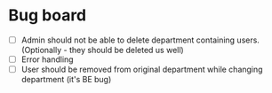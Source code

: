 # Bug board

- [ ] Admin should not be able to delete department containing users. (Optionally - they should be deleted us well) 
- [ ] Error handling
- [ ] User should be removed from original department while changing department (it's BE bug)
